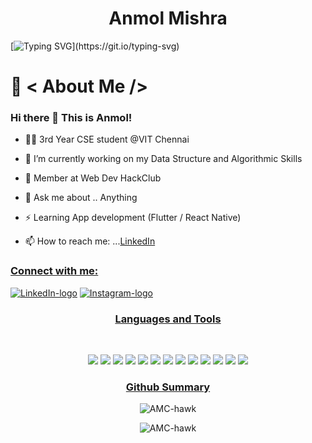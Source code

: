 <h1 align="center">Anmol Mishra</h1>
<!--
**AMC-hawk/AMC-hawk** is a ✨ _special_ ✨ repository because its `README.md` (this file) appears on your GitHub profile.Here are some ideas to get you started:-->

[![Typing SVG](https://readme-typing-svg.herokuapp.com?color=#F7FF93&size=40&width=900&height=100&lines=Hey+People!!)](https://git.io/typing-svg)
# 🤵 < About Me />
### Hi there 👋 This is Anmol!


- 👨‍🎓 3rd Year CSE student @VIT Chennai


- 🔭 I’m currently working on my Data Structure and Algorithmic Skills
- 📛 Member at Web Dev HackClub
- 💬 Ask me about .. Anything
- ⚡ Learning App development (Flutter / React Native)
- 📫 How to reach me: ...[LinkedIn](https://www.linkedin.com/in/anmol-mishra-92ab67188/)

<h3 ><u>Connect with me:</u></h3><p ><a href="https://www.linkedin.com/in/anmol-mishra-92ab67188/"><img src="https://img.shields.io/badge/LinkedIn-0077B5?style=for-the-badge&logo=linkedin&logoColor=white"/ alt="LinkedIn-logo"></a>                                     </a><a href="https://www.codechef.com/users/i_ace"><img src="https://img.shields.io/badge/Codechef-white?style=for-the-badge&logo=Codechef&logoColor=black"/ alt="Instagram-logo"></a>


<p></p>
<h3 align="center"><u>Languages and Tools</u></h3>
<br>

<p align="center"><img src="https://img.shields.io/badge/Python-FFD43B?style=for-the-badge&logo=python&logoColor=darkgreen" /> 
<img src="https://img.shields.io/badge/C%2B%2B-00599C?style=for-the-badge&logo=c%2B%2B&logoColor=white" /> 
<img src="https://img.shields.io/badge/Java-ED8B00?style=for-the-badge&logo=java&logoColor=white" /> 
<img src="https://img.shields.io/badge/HTML-239120?style=for-the-badge&logo=html5&logoColor=white"/> 
<img src="https://img.shields.io/badge/CSS3-1572B6?style=for-the-badge&logo=css3&logoColor=white" /> 
<img src="https://img.shields.io/badge/Bootstrap-563D7C?style=for-the-badge&logo=bootstrap&logoColor=white" /> 
<img src="https://img.shields.io/badge/JavaScript-323330?style=for-the-badge&logo=javascript&logoColor=F7DF1E" />  
<img src="https://img.shields.io/badge/Flask-000000?style=for-the-badge&logo=flask&logoColor=white" /> 
<img src="https://img.shields.io/badge/firebase-ffca28?style=for-the-badge&logo=firebase&logoColor=black" /> 
<img src="https://img.shields.io/badge/MongoDB-4EA94B?style=for-the-badge&logo=mongodb&logoColor=white" />  
<img src="https://img.shields.io/badge/PHP-777BB4?style=for-the-badge&logo=php&logoColor=white" />
<img src="https://img.shields.io/badge/MySQL-00000F?style=for-the-badge&logo=mysql&logoColor=white" />
<img src="https://img.shields.io/badge/R-276DC3?style=for-the-badge&logo=r&logoColor=white" />



<h3 align="center"><u>Github Summary</u></h3>


<p align="center"><img align="center" src="https://github-readme-stats.vercel.app/api/top-langs/?username=AMC-hawk&langs_count=8&layout=compact&theme=highcontrast" alt="AMC-hawk" /></p>

<p align="center"><img align="center" src="https://github-readme-stats.vercel.app/api?username=AMC-hawk&show_icons=true&theme=highcontrast" alt="AMC-hawk" /></p>

